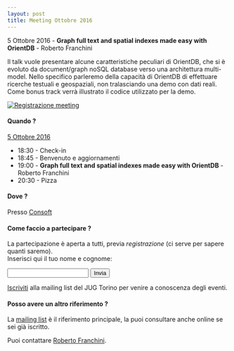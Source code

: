 ```yaml
---
layout: post
title: Meeting Ottobre 2016
---
```


5 Ottobre 2016 - **Graph full text and spatial indexes made easy with OrientDB** - Roberto Franchini

Il talk vuole presentare alcune caratteristiche peculiari di OrientDB, che si è evoluto da document/graph noSQL database verso una architettura multi-model. 
Nello specifico parleremo della capacità di OrientDB di effettuare ricerche testuali e geospaziali, non tralasciando una demo con dati reali.
Come bonus track verrà illustrato il codice utilizzato per la demo.

[![Registrazione meeting](https://img.youtube.com/vi/fT3QdlfRJ6U/0.jpg)](https://www.youtube.com/watch?v=fT3QdlfRJ6U)

#### Quando ?

<u>5 Ottobre 2016</u>

* 18:30 - Check-in
* 18:45 - Benvenuto e aggiornamenti
* 19:00 - **Graph full text and spatial indexes made easy with OrientDB** - Roberto Franchini
* 20:30 - Pizza

#### Dove ?

Presso [Consoft](/places/consoft/)

#### Come faccio a partecipare ?

La partecipazione è aperta a tutti, previa *registrazione* (ci serve per sapere quanti saremo).  
Inserisci qui il tuo nome e cognome:

<form action="https://formspree.io/ro.franchini+jug102016@gmail.com" method="POST">
    <input type="text" name="name">
    <input type="hidden" name="_subject" value="JUG Torino Meeting Ottobre 2016" />
    <input type="hidden" name="_format" value="plain" />
    <input type="hidden" name="_next" value="/registered" />
    <input type="submit" value="Invia">
</form>
  
[Iscriviti](/subscribe/) alla mailing list del JUG Torino per venire a conoscenza degli eventi.

#### Posso avere un altro riferimento ?

La [mailing list](https://groups.yahoo.com/groups/it-torino-java-jug) è il riferimento principale,
la puoi consultare anche online se sei già iscritto.

Puoi contattare [Roberto Franchini](/people/robertofranchini/).


